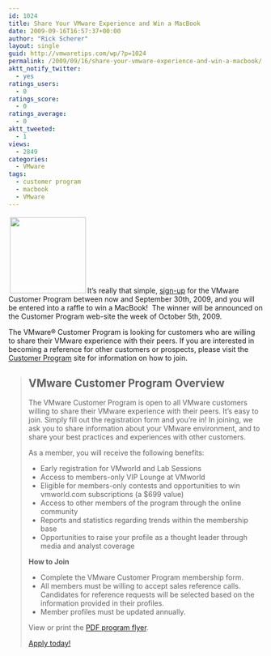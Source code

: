 ```yaml
---
id: 1024
title: Share Your VMware Experience and Win a MacBook
date: 2009-09-16T16:57:37+00:00
author: "Rick Scherer"
layout: single
guid: http://vmwaretips.com/wp/?p=1024
permalink: /2009/09/16/share-your-vmware-experience-and-win-a-macbook/
aktt_notify_twitter:
  - yes
ratings_users:
  - 0
ratings_score:
  - 0
ratings_average:
  - 0
aktt_tweeted:
  - 1
views:
  - 2849
categories:
  - VMware
tags:
  - customer program
  - macbook
  - VMware
---
```

<img class="alignright size-full wp-image-1025" style="border: 0pt none; margin: 3px;" title="apple-macbook-pro" src="http://vmwaretips.com/wp/wp-content/uploads/2009/09/apple-macbook-pro.jpg" alt="" width="150" srcset="http://www.vmwaretips.com/wp/wp-content/uploads/2009/09/apple-macbook-pro.jpg 378w, http://www.vmwaretips.com/wp/wp-content/uploads/2009/09/apple-macbook-pro-300x281.jpg 300w" sizes="(max-width: 378px) 100vw, 378px" />It&#8217;s really that simple, <a href="http://app.connect.vmware.com/e/er.aspx?s=524&lid=7334&elq=384e56482cc74d1eb852b2830f67df9b" target="_blank">sign-up</a> for the VMware Customer Program between now and September 30th, 2009, and you will be entered into a raffle to win a MacBook!  The winner will be announced on the Customer Program web-site the week of October 5th, 2009.

The VMware® Customer Program is looking for customers who are willing to share their VMware experience with their peers. If you are interested in becoming a reference for other customers or prospects, please visit the <a href="http://app.connect.vmware.com/e/er.aspx?s=524&lid=7334&elq=384e56482cc74d1eb852b2830f67df9b" target="_blank">Customer Program</a> site for information on how to join.

> ## **VMware Customer Program Overview**
> 
> 
> 
> The VMware Customer Program is open to all VMware customers willing to share their VMware experience with their peers. It’s easy to join. Simply fill out the registration form and you’re in! In joining, we ask you to share information about your VMware environment, and to share your best practices and experiences with other customers.
> 
> As a member, you will receive the following benefits:
> 
>   * Early registration for VMworld and Lab Sessions
>   * Access to members-only VIP Lounge at VMworld
>   * Eligible for members-only contests and opportunities to win vmworld.com subscriptions (a $699 value)
>   * Access to other members of the program through the online community
>   * Reports and statistics regarding trends within the membership base
>   * Opportunities to raise your profile as a thought leader through media and analyst coverage
> 
> **How to Join**
> 
>   * Complete the VMware Customer Program membership form.
>   * All members must be willing to accept sales reference calls. Candidates for reference requests will be selected based on the information provided in their profiles.
>   * Member profiles must be updated annually.
> 
> View or print the <a href="http://www.vmware.com/files/pdf/customers/vmware_customer_program_guide.pdf" target="_blank">PDF program flyer</a>.
> 
>  <a href="http://www.vmware.com/customers/request_form.html" target="_blank">Apply today!</a>